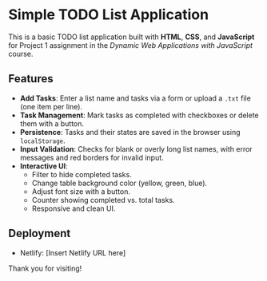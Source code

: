 # Simple TODO List Application

This is a basic TODO list application built with **HTML**, **CSS**, and **JavaScript** for Project 1 assignment in the *Dynamic Web Applications with JavaScript* course.

## Features
- **Add Tasks**: Enter a list name and tasks via a form or upload a `.txt` file (one item per line).
- **Task Management**: Mark tasks as completed with checkboxes or delete them with a button.
- **Persistence**: Tasks and their states are saved in the browser using `localStorage`.
- **Input Validation**: Checks for blank or overly long list names, with error messages and red borders for invalid input.
- **Interactive UI**: 
  - Filter to hide completed tasks.
  - Change table background color (yellow, green, blue).
  - Adjust font size with a button.
  - Counter showing completed vs. total tasks.
  - Responsive and clean UI.

## Deployment
- Netlify: [Insert Netlify URL here]

Thank you for visiting!
